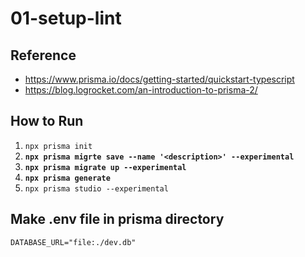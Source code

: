 # 01-setup-lint

## Reference

- <https://www.prisma.io/docs/getting-started/quickstart-typescript>
- <https://blog.logrocket.com/an-introduction-to-prisma-2/>

## How to Run

1. `npx prisma init`
2. **`npx prisma migrte save --name '<description>' --experimental`**
3. **`npx prisma migrate up --experimental`**
4. **`npx prisma generate`**
5. `npx prisma studio --experimental`

## Make .env file in prisma directory

```
DATABASE_URL="file:./dev.db"
```
